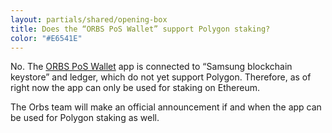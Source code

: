 ```yaml
---
layout: partials/shared/opening-box
title: Does the “ORBS PoS Wallet” support Polygon staking?
color: "#E6541E"
---
```


No. The [ORBS PoS Wallet](orbs-pos-info-app-is-now-launched) app is connected to “Samsung blockchain keystore” and ledger,  which do not yet support Polygon. Therefore, as of right now the app can only be used for staking on Ethereum. 

The Orbs team will make an official announcement if and when the app can be used for Polygon staking as well.
